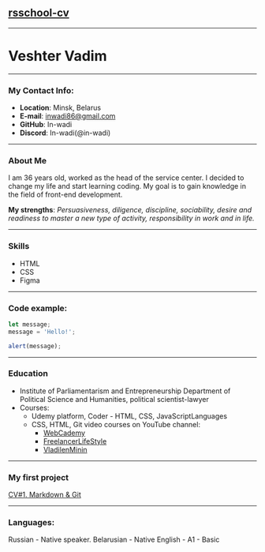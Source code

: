 ## [rsschool-cv](https://github.com/in-wadi/rsschool-cv.git)
___
# Veshter Vadim
___
### My Contact Info:
+ **Location**: Minsk, Belarus
+ **E-mail**: inwadi86@gmail.com
+ **GitHub**: In-wadi
+ **Discord**: In-wadi(@in-wadi)
___
### About Me
I am 36 years old, worked as the head of the service center. I decided to change my life and start learning coding. My goal is to gain knowledge in the field of front-end development.

**My strengths**: *Persuasiveness, diligence, discipline, sociability, desire and readiness to master a new type of activity, responsibility in work and in life.*
___
### Skills
- HTML
- CSS 
- Figma
___
### Code example:
``` js
let message;
message = 'Hello!';

alert(message);
```
___
### Education
+ Institute of Parliamentarism and Entrepreneurship
Department of Political Science and Humanities, political scientist-lawyer
+ Courses:
   - Udemy platform, Coder - HTML, CSS, JavaScriptLanguages
   - CSS, HTML, Git video courses on YouTube channel:
     - [WebCademy](https://www.youtube.com/channel/UClM8hQL7u_1sopEE9NkbsWA)
     - [FreelancerLifeStyle](https://www.youtube.com/@FreelancerLifeStyle)
     - [VladilenMinin](https://www.youtube.com/@VladilenMinin)
___
### My first project
[CV#1. Markdown & Git](https://github.com/in-wadi/rsschool-cv.git)
___
### Languages:
Russian - Native speaker.
Belarusian - Native
English - A1 - Basic
